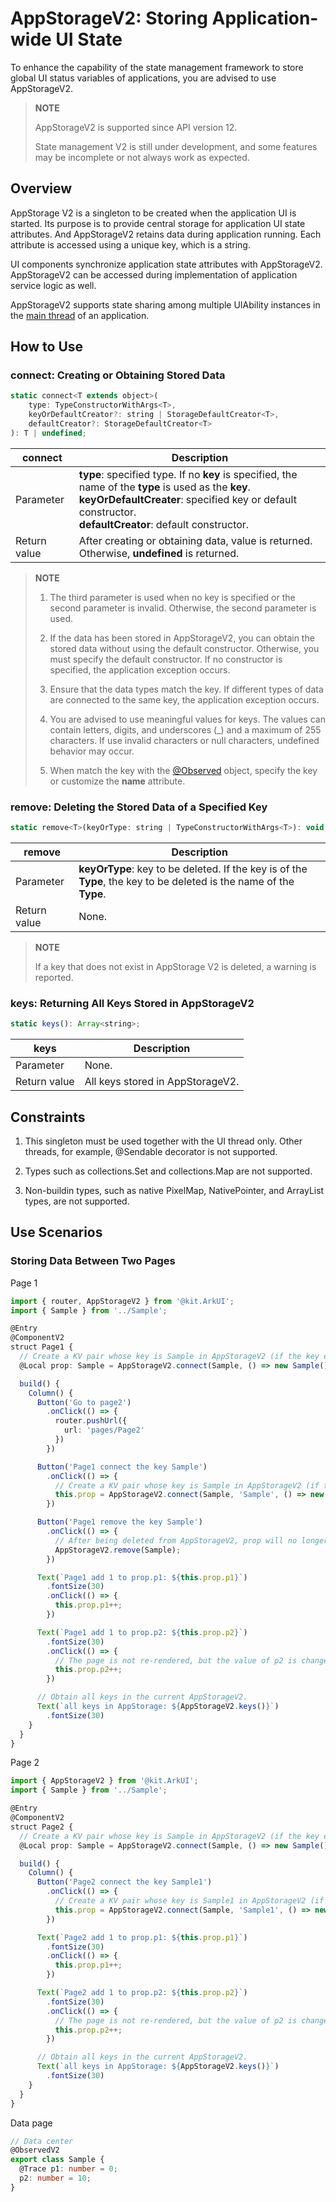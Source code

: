 # AppStorageV2: Storing Application-wide UI State

To enhance the capability of the state management framework to store global UI status variables of applications, you are advised to use AppStorageV2.

>**NOTE**
>
>AppStorageV2 is supported since API version 12.
>
>State management V2 is still under development, and some features may be incomplete or not always work as expected.


## Overview

AppStorage V2 is a singleton to be created when the application UI is started. Its purpose is to provide central storage for application UI state attributes. And AppStorageV2 retains data during application running. Each attribute is accessed using a unique key, which is a string.

UI components synchronize application state attributes with AppStorageV2. AppStorageV2 can be accessed during implementation of application service logic as well.

AppStorageV2 supports state sharing among multiple UIAbility instances in the [main thread](../application-models/thread-model-stage.md) of an application.


## How to Use

### connect: Creating or Obtaining Stored Data

```JavaScript
static connect<T extends object>(
    type: TypeConstructorWithArgs<T>,
    keyOrDefaultCreator?: string | StorageDefaultCreator<T>,
    defaultCreator?: StorageDefaultCreator<T> 
): T | undefined;
```

| connect      | Description                                                 |
| ------------ | ----------------------------------------------------- |
| Parameter        | **type**: specified type. If no **key** is specified, the name of the **type** is used as the **key**.<br> **keyOrDefaultCreater**: specified key or default constructor.<br> **defaultCreator**: default constructor.                                         |
| Return value      | After creating or obtaining data, value is returned. Otherwise, **undefined** is returned. |

>**NOTE**
>
>1. The third parameter is used when no key is specified or the second parameter is invalid. Otherwise, the second parameter is used.
>
>2. If the data has been stored in AppStorageV2, you can obtain the stored data without using the default constructor. Otherwise, you must specify the default constructor. If no constructor is specified, the application exception occurs.
>
>3. Ensure that the data types match the key. If different types of data are connected to the same key, the application exception occurs. 
>
>4. You are advised to use meaningful values for keys. The values can contain letters, digits, and underscores (_) and a maximum of 255 characters. If use invalid characters or null characters, undefined behavior may occur.
>
>5. When match the key with the [\@Observed](arkts-observed-and-objectlink.md) object, specify the key or customize the **name** attribute.

### remove: Deleting the Stored Data of a Specified Key

```JavaScript
static remove<T>(keyOrType: string | TypeConstructorWithArgs<T>): void;
```

| remove       | Description                                                 |
| ------------ | ----------------------------------------------------- |
| Parameter        | **keyOrType**: key to be deleted. If the key is of the **Type**, the key to be deleted is the name of the **Type**.                                         |
| Return value      | None. |

>**NOTE**
>
>If a key that does not exist in AppStorage V2 is deleted, a warning is reported.

### keys: Returning All Keys Stored in AppStorageV2

```JavaScript
static keys(): Array<string>;
```

| keys         | Description                                                 |
| ------------ | ----------------------------------------------------- |
| Parameter        | None.                                        |
| Return value      | All keys stored in AppStorageV2. |


## Constraints

1. This singleton must be used together with the UI thread only. Other threads, for example, @Sendable decorator is not supported.

2. Types such as collections.Set and collections.Map are not supported.

3. Non-buildin types, such as native PixelMap, NativePointer, and ArrayList types, are not supported.

## Use Scenarios

### Storing Data Between Two Pages

Page 1
```ts
import { router, AppStorageV2 } from '@kit.ArkUI';
import { Sample } from '../Sample';

@Entry
@ComponentV2
struct Page1 {
  // Create a KV pair whose key is Sample in AppStorageV2 (if the key exists, the data in AppStorageV2 is returned) and associate it with prop.
  @Local prop: Sample = AppStorageV2.connect(Sample, () => new Sample())!;

  build() {
    Column() {
      Button('Go to page2')
        .onClick(() => {
          router.pushUrl({
            url: 'pages/Page2'
          })
        })

      Button('Page1 connect the key Sample')
        .onClick(() => {
          // Create a KV pair whose key is Sample in AppStorageV2 (if the key exists, the data in AppStorageV2 is returned) and associate it with prop.
          this.prop = AppStorageV2.connect(Sample, 'Sample', () => new Sample())!;
        })

      Button('Page1 remove the key Sample')
        .onClick(() => {
          // After being deleted from AppStorageV2, prop will no longer be associated with the value whose key is Sample.
          AppStorageV2.remove(Sample);
        })

      Text(`Page1 add 1 to prop.p1: ${this.prop.p1}`)
        .fontSize(30)
        .onClick(() => {
          this.prop.p1++;
        })

      Text(`Page1 add 1 to prop.p2: ${this.prop.p2}`)
        .fontSize(30)
        .onClick(() => {
          // The page is not re-rendered, but the value of p2 is changed.
          this.prop.p2++;
        })

      // Obtain all keys in the current AppStorageV2.
      Text(`all keys in AppStorage: ${AppStorageV2.keys()}`)
        .fontSize(30)
    }
  }
}
```

Page 2
```ts
import { AppStorageV2 } from '@kit.ArkUI';
import { Sample } from '../Sample';

@Entry
@ComponentV2
struct Page2 {
  // Create a KV pair whose key is Sample in AppStorageV2 (if the key exists, the data in AppStorageV2 is returned) and associate it with prop.
  @Local prop: Sample = AppStorageV2.connect(Sample, () => new Sample())!;

  build() {
    Column() {
      Button('Page2 connect the key Sample1')
        .onClick(() => {
          // Create a KV pair whose key is Sample1 in AppStorageV2 (if the key exists, the data in AppStorageV2 is returned) and associate it with prop.
          this.prop = AppStorageV2.connect(Sample, 'Sample1', () => new Sample())!;
        })

      Text(`Page2 add 1 to prop.p1: ${this.prop.p1}`)
        .fontSize(30)
        .onClick(() => {
          this.prop.p1++;
        })

      Text(`Page2 add 1 to prop.p2: ${this.prop.p2}`)
        .fontSize(30)
        .onClick(() => {
          // The page is not re-rendered, but the value of p2 is changed, which is performed after re-initialization.
          this.prop.p2++;
        })

      // Obtain all keys in the current AppStorageV2.
      Text(`all keys in AppStorage: ${AppStorageV2.keys()}`)
        .fontSize(30)
    }
  }
}
```

Data page
```ts
// Data center
@ObservedV2
export class Sample {
  @Trace p1: number = 0;
  p2: number = 10;
}
```
